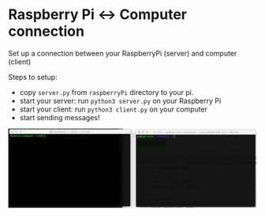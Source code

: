 # Raspberry Pi <-> Computer connection

Set up a connection between your RaspberryPi (server) and computer (client)

Steps to setup:
* copy `server.py` from `raspberryPi` directory to your pi.
* start your server: run `python3 server.py` on your Raspberry Pi
* start your client: run `python3 client.py` on your computer
* start sending messages!

![demo](static/demo.gif)

